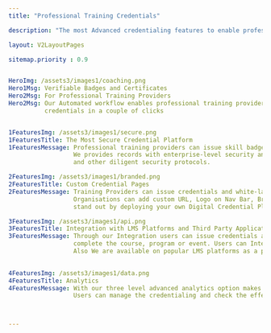 ```yaml
---
title: "Professional Training Credentials"

description: "The most Advanced credentialing features to enable professional training provider to start issuing verifiable online badges and certificates"

layout: V2LayoutPages

sitemap.priority : 0.9


HeroImg: /assets3/images1/coaching.png
Hero1Msg: Verifiable Badges and Certificates 
Hero2Msg: For Professional Training Providers
Hero2Msg: Our Automated workflow enables professional training providers to issue 
          credentials in a couple of clicks


1FeaturesImg: /assets3/images1/secure.png
1FeaturesTitle: The Most Secure Credential Platform
1FeaturesMessage: Professional training providers can issue skill badges and certificates from the most secure credential platform 
                  We provides records with enterprise-level security and maintain multiple ISO certifications, GDPR compliance, 
                  and other diligent security protocols.

2FeaturesImg: /assets3/images1/branded.png
2FeaturesTitle: Custom Credential Pages
2FeaturesMessage: Training Providers can issue credentials and white-label them to suit your brand standards.
                  Organisations can add custom URL, Logo on Nav Bar, Branding Space, Footer Customisatioin which
                  stand out by deploying your own Digital Credential Platform in your industry.

3FeaturesImg: /assets3/images1/api.png
3FeaturesTitle: Integration with LMS Platforms and Third Party Applications
3FeaturesMessage: Through our Integration users can issue credentials automatically to the candidate once they successfully
                  complete the course, program or event. Users can Integrate certifyme with a third party application through our Zapier, Integrately, Rest API.
                  Also We are available on popular LMS platforms as a plugin

                  
4FeaturesImg: /assets3/images1/data.png
4FeaturesTitle: Analytics
4FeaturesMessage: With our three level advanced analytics option makes it easier to know the key matrices.
                  Users can manage the credentialing and check the effectiveness using the analytics



---
```

